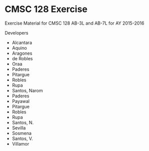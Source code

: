 # CMSC 128 Exercise

Exercise Material for CMSC 128 AB-3L and AB-7L for AY 2015-2016

Developers
* Alcantara
* Aquino
* Aragones
* de Robles
* Oraa
* Paderes
* Pitargue
* Robles
* Rupa
* Santos, Narom
* Paderes
* Payawal
* Pitargue
* Robles
* Rupa
* Santos, N.
* Sevilla
* Sosmena
* Santos, V.
* Villamor

